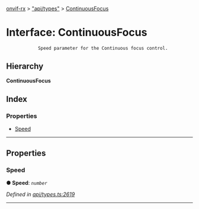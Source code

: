 [onvif-rx](../README.md) > ["api/types"](../modules/_api_types_.md) > [ContinuousFocus](../interfaces/_api_types_.continuousfocus.md)

# Interface: ContinuousFocus

```
            Speed parameter for the Continuous focus control.
```

## Hierarchy

**ContinuousFocus**

## Index

### Properties

* [Speed](_api_types_.continuousfocus.md#speed)

---

## Properties

<a id="speed"></a>

###  Speed

**● Speed**: *`number`*

*Defined in [api/types.ts:2619](https://github.com/patrickmichalina/onvif-rx/blob/1596479/src/api/types.ts#L2619)*

___

